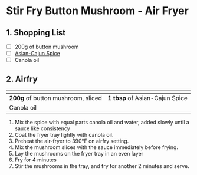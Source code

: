 # Stir Fry Button Mushroom - Air Fryer

## 1. Shopping List
- [ ] 200g of button mushroom
- [ ] [Asian-Cajun Spice][1]
- [ ] Canola oil

## 2. Airfry
|<!-- -->|<!-- -->|
|---|---|
| **200g** of button mushroom, sliced | **1 tbsp** of Asian-Cajun Spice |
| Canola oil | |

1. Mix the spice with equal parts canola oil and water, added slowly until a sauce like consistency
2. Coat the fryer tray lightly with canola oil.
3. Preheat the air-fryer to 390°F on airfry setting.
4. Mix the mushroom slices with the sauce immediately before frying.
5. Lay the mushrooms on the fryer tray in an even layer
6. Fry for 4 minutes
7. Stir the mushrooms in the tray, and fry for another 2 minutes and serve.

[1]: https://github.com/nanotalks/recipes/blob/master/Spices%20and%20Sauces/Asian-Cajun%20Spice.md